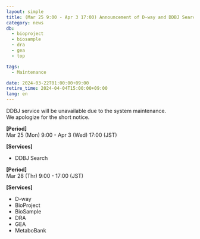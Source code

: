 ```yaml
---
layout: simple
title: (Mar 25 9:00 - Apr 3 17:00) Announcement of D-way and DDBJ Search suspension 
category: news
db:
  - bioproject
  - biosample
  - dra
  - gea
  - top

tags:
  - Maintenance

date: 2024-03-22T01:00:00+09:00
retire_time: 2024-04-04T15:00:00+09:00
lang: en
---
```


DDBJ service will be unavailable due to the system maintenance.    
We apologize for the short notice.

**[Period]**  
Mar 25 (Mon) 9:00 - Apr 3 (Wed) 17:00 (JST)    

**[Services]** 
- DDBJ Search

**[Period]**  
Mar 28 (Thr) 9:00 - 17:00 (JST)    

**[Services]** 
- D-way   
- BioProject
- BioSample
- DRA
- GEA
- MetaboBank

